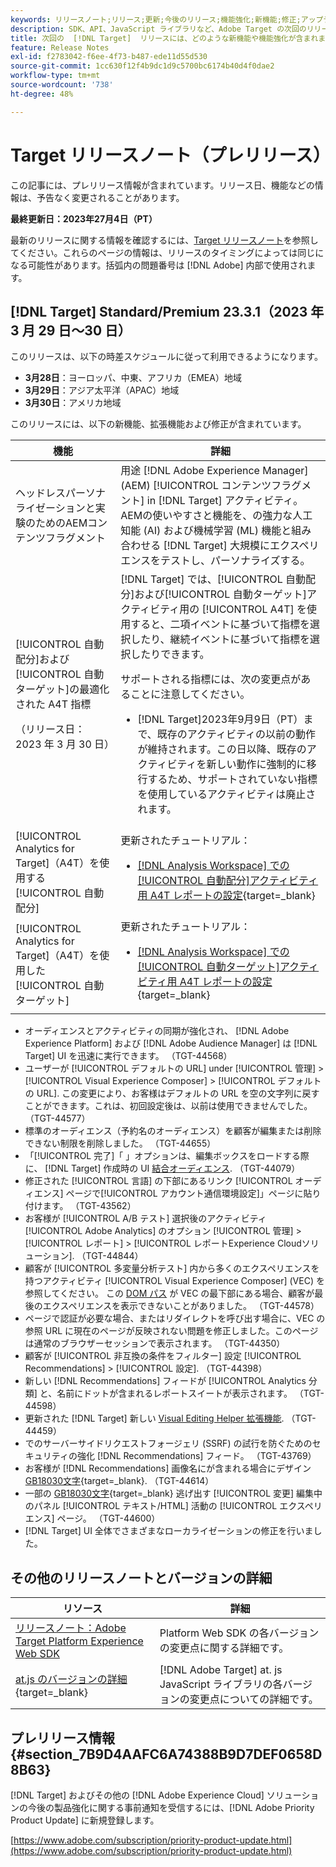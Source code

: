 ```yaml
---
keywords: リリースノート;リリース;更新;今後のリリース;機能強化;新機能;修正;アップデート;プレリリース
description: SDK、API、JavaScript ライブラリなど、Adobe Target の次回のリリースに含まれている新機能、機能強化および修正について説明します。
title: 次回の  [!DNL Target]  リリースには、どのような新機能や機能強化が含まれますか？
feature: Release Notes
exl-id: f2783042-f6ee-4f73-b487-ede11d55d530
source-git-commit: 1cc630f12f4b9dc1d9c5700bc6174b40d4f0dae2
workflow-type: tm+mt
source-wordcount: '738'
ht-degree: 48%

---
```


# Target リリースノート（プレリリース）

この記事には、プレリリース情報が含まれています。リリース日、機能などの情報は、予告なく変更されることがあります。

**最終更新日：2023年27月4日（PT）**

最新のリリースに関する情報を確認するには、[Target リリースノート](release-notes.md)を参照してください。これらのページの情報は、リリースのタイミングによっては同じになる可能性があります。括弧内の問題番号は [!DNL Adobe] 内部で使用されます。

## [!DNL Target] Standard/Premium 23.3.1（2023 年 3 月 29 日～30 日）

このリリースは、以下の時差スケジュールに従って利用できるようになります。

* **3月28日**：ヨーロッパ、中東、アフリカ（EMEA）地域
* **3月29日**：アジア太平洋（APAC）地域
* **3月30日**：アメリカ地域

このリリースには、以下の新機能、拡張機能および修正が含まれています。

| 機能 | 詳細 |
|--- |--- |
| ヘッドレスパーソナライゼーションと実験のためのAEMコンテンツフラグメント | 用途 [!DNL Adobe Experience Manager] (AEM) [!UICONTROL コンテンツフラグメント] in [!DNL Target] アクティビティ。 AEMの使いやすさと機能を、の強力な人工知能 (AI) および機械学習 (ML) 機能と組み合わせる [!DNL Target] 大規模にエクスペリエンスをテストし、パーソナライズする。 |
| [!UICONTROL 自動配分]および[!UICONTROL 自動ターゲット]の最適化された A4T 指標<p>（リリース日：2023 年 3 月 30 日） | [!DNL Target] では、[!UICONTROL 自動配分]および[!UICONTROL 自動ターゲット]アクティビティ用の [!UICONTROL A4T] を使用すると、二項イベントに基づいて指標を選択したり、継続イベントに基づいて指標を選択したりできます。<P>サポートされる指標には、次の変更点があることに注意してください。<ul><li>[!DNL Target]2023年9月9日（PT）まで、既存のアクティビティの以前の動作が維持されます。この日以降、既存のアクティビティを新しい動作に強制的に移行するため、サポートされていない指標を使用しているアクティビティは廃止されます。</li></ul> |
| [!UICONTROL Analytics for Target]（A4T）を使用する[!UICONTROL 自動配分] | 更新されたチュートリアル：<ul><li>[ [!DNL Analysis Workspace]  での [!UICONTROL 自動配分]アクティビティ用 A4T レポートの設定](https://experienceleague.adobe.com/docs/target-learn/tutorials/integrations/set-up-a4t-reports-in-analysis-workspace-for-auto-allocate-activities.html?lang=ja){target=_blank}</li></ul> |
| [!UICONTROL Analytics for Target]（A4T）を使用した[!UICONTROL 自動ターゲット] | 更新されたチュートリアル：<ul><li>[ [!DNL Analysis Workspace]  での [!UICONTROL 自動ターゲット]アクティビティ用 A4T レポートの設定](https://experienceleague.adobe.com/docs/target-learn/tutorials/integrations/set-up-a4t-reports-in-analysis-workspace-for-auto-target-activities.html?lang=ja){target=_blank}</li></ul> |

* オーディエンスとアクティビティの同期が強化され、 [!DNL Adobe Experience Platform] および [!DNL Adobe Audience Manager] は [!DNL Target] UI を迅速に実行できます。 （TGT-44568）
* ユーザーが [!UICONTROL デフォルトの URL] under [!UICONTROL 管理] > [!UICONTROL Visual Experience Composer] > [!UICONTROL デフォルトの URL]. この変更により、お客様はデフォルトの URL を空の文字列に戻すことができます。これは、初回設定後は、以前は使用できませんでした。 （TGT-44577）
* 標準のオーディエンス（予約名のオーディエンス）を顧客が編集または削除できない制限を削除しました。 （TGT-44655）
* 「[!UICONTROL 完了]「 」オプションは、編集ボックスをロードする際に、 [!DNL Target] 作成時の UI [結合オーディエンス](/help/main/c-target/combining-multiple-audiences.md). （TGT-44079）
* 修正された [!UICONTROL 言語] の下部にあるリンク [!UICONTROL オーディエンス] ページで[!UICONTROL アカウント通信環境設定]」ページに貼り付けます。 （TGT-43562）
* お客様が [!UICONTROL A/B テスト] 選択後のアクティビティ [!UICONTROL Adobe Analytics] のオプション [!UICONTROL 管理] > [!UICONTROL レポート] > [!UICONTROL レポートExperience Cloudソリューション]. （TGT-44844）
* 顧客が [!UICONTROL 多変量分析テスト] 内から多くのエクスペリエンスを持つアクティビティ [!UICONTROL Visual Experience Composer] (VEC) を参照してください。 この [DOM パス](/help/main/c-experiences/c-visual-experience-composer/viztarget-options.md#dom-path) が VEC の最下部にある場合、顧客が最後のエクスペリエンスを表示できないことがありました。 （TGT-44578）
* ページで認証が必要な場合、またはリダイレクトを呼び出す場合に、VEC の参照 URL に現在のページが反映されない問題を修正しました。このページは通常のブラウザーセッションで表示されます。 （TGT-44350）
* 顧客が [!UICONTROL 非互換の条件をフィルター] 設定 [!UICONTROL Recommendations] > [!UICONTROL 設定]. （TGT-44398）
* 新しい [!DNL Recommendations] フィードが [!UICONTROL Analytics 分類] と、名前にドットが含まれるレポートスイートが表示されます。 （TGT-44598）
* 更新された [!DNL Target] 新しい [Visual Editing Helper 拡張機能](/help/main/c-experiences/c-visual-experience-composer/r-troubleshoot-composer/visual-editing-helper-extension.md). （TGT-44459）
* でのサーバーサイドリクエストフォージェリ (SSRF) の試行を防ぐためのセキュリティの強化 [!DNL Recommendations] フィード。 （TGT-43769）
* お客様が [!DNL Recommendations] 画像名にが含まれる場合にデザイン [GB18030文字](https://en.wikipedia.org/wiki/GB_18030){target=_blank}. （TGT-44614）
* 一部の [GB18030文字](https://en.wikipedia.org/wiki/GB_18030){target=_blank} 逃げ出す [!UICONTROL 変更] 編集中のパネル [!UICONTROL テキスト/HTML] 活動の [!UICONTROL エクスペリエンス] ページ。 （TGT-44600）
* [!DNL Target] UI 全体でさまざまなローカライゼーションの修正を行いました。


## その他のリリースノートとバージョンの詳細

| リソース | 詳細 |
|--- |--- |
| [リリースノート：Adobe Target Platform Experience Web SDK](https://experienceleague.adobe.com/docs/experience-platform/edge/release-notes.html?lang=ja) | Platform Web SDK の各バージョンの変更点に関する詳細です。 |
| [at.js のバージョンの詳細](https://developer.adobe.com/target/implement/client-side/atjs/target-atjs-versions/){target=_blank} | [!DNL Adobe Target] at. js JavaScript ライブラリの各バージョンの変更点についての詳細です。 |


## プレリリース情報 {#section_7B9D4AAFC6A74388B9D7DEF0658D8B63}

[!DNL Target] およびその他の [!DNL Adobe Experience Cloud] ソリューションの今後の製品強化に関する事前通知を受信するには、[!DNL Adobe Priority Product Update] に新規登録します。

[https://www.adobe.com/subscription/priority-product-update.html](https://www.adobe.com/subscription/priority-product-update.html)
